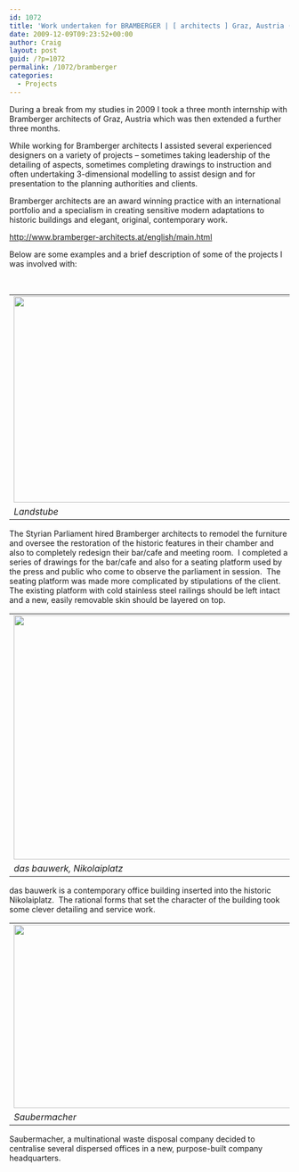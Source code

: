 ```yaml
---
id: 1072
title: 'Work undertaken for BRAMBERGER | [ architects ] Graz, Austria (July &#8211; Dec. 2009)'
date: 2009-12-09T09:23:52+00:00
author: Craig
layout: post
guid: /?p=1072
permalink: /1072/bramberger
categories:
  - Projects
---
```

During a break from my studies in 2009 I took a three month internship with Bramberger architects of Graz, Austria which was then extended a further three months.

While working for Bramberger architects I assisted several experienced designers on a variety of projects &#8211; sometimes taking leadership of the detailing of aspects, sometimes completing drawings to instruction and often undertaking 3-dimensional modelling to assist design and for presentation to the planning authorities and clients.

Bramberger architects are an award winning practice with an international portfolio and a specialism in creating sensitive modern adaptations to historic buildings and elegant, original, contemporary work.

<a title="BRAMBERGER | [architects]" href="http://www.bramberger-architects.at/english/main.html" target="_blank">http://www.bramberger-architects.at/english/main.html</a>

Below are some examples and a brief description of some of the projects I was involved with:

&nbsp;

<table border="0">
  <tr>
    <td>
      <a href="{{  '/wp-content/uploads/2009/12/Landstube.jpg' | relative_url }}"><img class="alignnone size-full wp-image-1176" title="Landstube" src="{{  '/wp-content/uploads/2009/12/Landstube.jpg' | relative_url }}" alt="" width="560" height="370"  /></a>
    </td>
  </tr>
  
  <tr>
    <td>
      <address>
        Landstube
      </address>
    </td>
  </tr>
</table>

The Styrian Parliament hired Bramberger architects to remodel the furniture and oversee the restoration of the historic features in their chamber and also to completely redesign their bar/cafe and meeting room.  I completed a series of drawings for the bar/cafe and also for a seating platform used by the press and public who come to observe the parliament in session.  The seating platform was made more complicated by stipulations of the client.  The existing platform with cold stainless steel railings should be left intact and a new, easily removable skin should be layered on top.

<table border="0">
  <tr>
    <td>
      <a href="{{  '/wp-content/uploads/2009/12/Nikolaiplatz.jpg' | relative_url }}"><img class="alignnone size-full wp-image-1177" title="Nikolaiplatz" src="{{  '/wp-content/uploads/2009/12/Nikolaiplatz.jpg' | relative_url }}" alt="" width="560" height="438"  /></a>
    </td>
  </tr>
  
  <tr>
    <td>
      <address>
        das bauwerk, Nikolaiplatz
      </address>
    </td>
  </tr>
</table>

das bauwerk is a contemporary office building inserted into the historic Nikolaiplatz.  The rational forms that set the character of the building took some clever detailing and service work.

<table border="0">
  <tr>
    <td>
      <a href="{{  '/wp-content/uploads/2009/12/Saubermacher.jpg' | relative_url }}"><img class="alignnone size-full wp-image-1178" title="Saubermacher" src="{{  '/wp-content/uploads/2009/12/Saubermacher.jpg' | relative_url }}" alt="" width="560" height="329"  /></a>
    </td>
  </tr>
  
  <tr>
    <td>
      <address>
        Saubermacher
      </address>
    </td>
  </tr>
</table>

Saubermacher, a multinational waste disposal company decided to centralise several dispersed offices in a new, purpose-built company headquarters.
